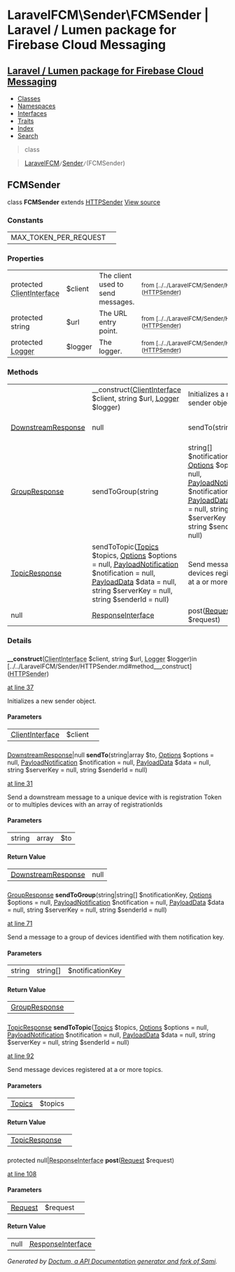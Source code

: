 # LaravelFCM\Sender\FCMSender | Laravel / Lumen package for Firebase Cloud Messaging    

## [Laravel / Lumen package for Firebase Cloud Messaging](../../index.md)

- [Classes](../../classes.md)
- [Namespaces](../../namespaces.md)
- [Interfaces](../../interfaces.md)
- [Traits](../../traits.md)
- [Index](../../doc-index.md)
- [Search](../../search.md)

>class

>    [LaravelFCM](../../LaravelFCM.md)` / `[Sender](../../LaravelFCM/Sender.md)` / `(FCMSender)
## FCMSender

class **FCMSender**        extends [<abbr title="LaravelFCM\Sender\HTTPSender">HTTPSender</abbr>](../../LaravelFCM/Sender/HTTPSender.md) [View source](https://github.com/code-lts/Laravel-FCM/blob/main/src/Sender/FCMSender.php)






### Constants

|   |   |
|---|---|
|MAX_TOKEN_PER_REQUEST||

### Properties

|   |   |   |   |
|---|---|---|---|
|<a name="property_client"></a>protected <abbr title="GuzzleHttp\ClientInterface">ClientInterface</abbr>|$client|The client used to send messages.|<small>from&nbsp;[../../LaravelFCM/Sender/HTTPSender.md#property_client](<abbr title="LaravelFCM\Sender\HTTPSender">HTTPSender</abbr>)</small>|
|<a name="property_url"></a>protected string|$url|The URL entry point.|<small>from&nbsp;[../../LaravelFCM/Sender/HTTPSender.md#property_url](<abbr title="LaravelFCM\Sender\HTTPSender">HTTPSender</abbr>)</small>|
|<a name="property_logger"></a>protected <abbr title="Monolog\Logger">Logger</abbr>|$logger|The logger.|<small>from&nbsp;[../../LaravelFCM/Sender/HTTPSender.md#property_logger](<abbr title="LaravelFCM\Sender\HTTPSender">HTTPSender</abbr>)</small>|
### Methods

|   |   |   |   |
|---|---|---|---|
||<a name="#method___construct"></a>__construct(<abbr title="GuzzleHttp\ClientInterface">ClientInterface</abbr> $client, string $url, <abbr title="Monolog\Logger">Logger</abbr> $logger)|Initializes a new sender object.|from&nbsp;[../../LaravelFCM/Sender/HTTPSender.md#method___construct](<abbr title="LaravelFCM\Sender\HTTPSender">HTTPSender</abbr>)|
|[<abbr title="LaravelFCM\Response\DownstreamResponse">DownstreamResponse</abbr>](../../LaravelFCM/Response/DownstreamResponse.md)|null|<a name="#method_sendTo"></a>sendTo(string|array $to, [<abbr title="LaravelFCM\Message\Options">Options</abbr>](../../LaravelFCM/Message/Options.md) $options = null, [<abbr title="LaravelFCM\Message\PayloadNotification">PayloadNotification</abbr>](../../LaravelFCM/Message/PayloadNotification.md) $notification = null, [<abbr title="LaravelFCM\Message\PayloadData">PayloadData</abbr>](../../LaravelFCM/Message/PayloadData.md) $data = null, string $serverKey = null, string $senderId = null)|Send a downstream message to a unique device with is registration Token or to multiples devices with an array of registrationIds||
|[<abbr title="LaravelFCM\Response\GroupResponse">GroupResponse</abbr>](../../LaravelFCM/Response/GroupResponse.md)|<a name="#method_sendToGroup"></a>sendToGroup(string|string[] $notificationKey, [<abbr title="LaravelFCM\Message\Options">Options</abbr>](../../LaravelFCM/Message/Options.md) $options = null, [<abbr title="LaravelFCM\Message\PayloadNotification">PayloadNotification</abbr>](../../LaravelFCM/Message/PayloadNotification.md) $notification = null, [<abbr title="LaravelFCM\Message\PayloadData">PayloadData</abbr>](../../LaravelFCM/Message/PayloadData.md) $data = null, string $serverKey = null, string $senderId = null)|Send a message to a group of devices identified with them notification key.||
|[<abbr title="LaravelFCM\Response\TopicResponse">TopicResponse</abbr>](../../LaravelFCM/Response/TopicResponse.md)|<a name="#method_sendToTopic"></a>sendToTopic([<abbr title="LaravelFCM\Message\Topics">Topics</abbr>](../../LaravelFCM/Message/Topics.md) $topics, [<abbr title="LaravelFCM\Message\Options">Options</abbr>](../../LaravelFCM/Message/Options.md) $options = null, [<abbr title="LaravelFCM\Message\PayloadNotification">PayloadNotification</abbr>](../../LaravelFCM/Message/PayloadNotification.md) $notification = null, [<abbr title="LaravelFCM\Message\PayloadData">PayloadData</abbr>](../../LaravelFCM/Message/PayloadData.md) $data = null, string $serverKey = null, string $senderId = null)|Send message devices registered at a or more topics.||
|null|<abbr title="Psr\Http\Message\ResponseInterface">ResponseInterface</abbr>|<a name="#method_post"></a>post([<abbr title="LaravelFCM\Request\Request">Request</abbr>](../../LaravelFCM/Request/Request.md) $request)|No description||


### Details
<a name id="method___construct"></a>

### 
  **__construct**(<abbr title="GuzzleHttp\ClientInterface">ClientInterface</abbr> $client, string $url, <abbr title="Monolog\Logger">Logger</abbr> $logger)in [../../LaravelFCM/Sender/HTTPSender.md#method___construct](<abbr title="LaravelFCM\Sender\HTTPSender">HTTPSender</abbr>)

[at line 37](https://github.com/code-lts/Laravel-FCM/blob/main/src/Sender/HTTPSender.php#L37)

Initializes a new sender object.        

#### Parameters

|   |   |   |
|---|---|---|
|<abbr title="GuzzleHttp\ClientInterface">ClientInterface</abbr>|$client||string|$url||<abbr title="Monolog\Logger">Logger</abbr>|$logger|
<a name id="method_sendTo"></a>

### 
 [<abbr title="LaravelFCM\Response\DownstreamResponse">DownstreamResponse</abbr>](../../LaravelFCM/Response/DownstreamResponse.md)|null **sendTo**(string|array $to, [<abbr title="LaravelFCM\Message\Options">Options</abbr>](../../LaravelFCM/Message/Options.md) $options = null, [<abbr title="LaravelFCM\Message\PayloadNotification">PayloadNotification</abbr>](../../LaravelFCM/Message/PayloadNotification.md) $notification = null, [<abbr title="LaravelFCM\Message\PayloadData">PayloadData</abbr>](../../LaravelFCM/Message/PayloadData.md) $data = null, string $serverKey = null, string $senderId = null)

[at line 31](https://github.com/code-lts/Laravel-FCM/blob/main/src/Sender/FCMSender.php#L31)

Send a downstream message to a unique device with is registration Token or to multiples devices with an array of registrationIds        

#### Parameters

|   |   |   |
|---|---|---|
|string|array|$to||[<abbr title="LaravelFCM\Message\Options">Options</abbr>](../../LaravelFCM/Message/Options.md)|$options||[<abbr title="LaravelFCM\Message\PayloadNotification">PayloadNotification</abbr>](../../LaravelFCM/Message/PayloadNotification.md)|$notification||[<abbr title="LaravelFCM\Message\PayloadData">PayloadData</abbr>](../../LaravelFCM/Message/PayloadData.md)|$data||string|$serverKey|(optional) The server key|string|$senderId|(optional) The sender Id

#### Return Value

|   |   |
|---|---|
|[<abbr title="LaravelFCM\Response\DownstreamResponse">DownstreamResponse</abbr>](../../LaravelFCM/Response/DownstreamResponse.md)|null|

<a name id="method_sendToGroup"></a>

### 
 [<abbr title="LaravelFCM\Response\GroupResponse">GroupResponse</abbr>](../../LaravelFCM/Response/GroupResponse.md) **sendToGroup**(string|string[] $notificationKey, [<abbr title="LaravelFCM\Message\Options">Options</abbr>](../../LaravelFCM/Message/Options.md) $options = null, [<abbr title="LaravelFCM\Message\PayloadNotification">PayloadNotification</abbr>](../../LaravelFCM/Message/PayloadNotification.md) $notification = null, [<abbr title="LaravelFCM\Message\PayloadData">PayloadData</abbr>](../../LaravelFCM/Message/PayloadData.md) $data = null, string $serverKey = null, string $senderId = null)

[at line 71](https://github.com/code-lts/Laravel-FCM/blob/main/src/Sender/FCMSender.php#L71)

Send a message to a group of devices identified with them notification key.        

#### Parameters

|   |   |   |
|---|---|---|
|string|string[]|$notificationKey||[<abbr title="LaravelFCM\Message\Options">Options</abbr>](../../LaravelFCM/Message/Options.md)|$options||[<abbr title="LaravelFCM\Message\PayloadNotification">PayloadNotification</abbr>](../../LaravelFCM/Message/PayloadNotification.md)|$notification||[<abbr title="LaravelFCM\Message\PayloadData">PayloadData</abbr>](../../LaravelFCM/Message/PayloadData.md)|$data||string|$serverKey|(optional) The server key|string|$senderId|(optional) The sender Id

#### Return Value

|   |   |
|---|---|
|[<abbr title="LaravelFCM\Response\GroupResponse">GroupResponse</abbr>](../../LaravelFCM/Response/GroupResponse.md)|

<a name id="method_sendToTopic"></a>

### 
 [<abbr title="LaravelFCM\Response\TopicResponse">TopicResponse</abbr>](../../LaravelFCM/Response/TopicResponse.md) **sendToTopic**([<abbr title="LaravelFCM\Message\Topics">Topics</abbr>](../../LaravelFCM/Message/Topics.md) $topics, [<abbr title="LaravelFCM\Message\Options">Options</abbr>](../../LaravelFCM/Message/Options.md) $options = null, [<abbr title="LaravelFCM\Message\PayloadNotification">PayloadNotification</abbr>](../../LaravelFCM/Message/PayloadNotification.md) $notification = null, [<abbr title="LaravelFCM\Message\PayloadData">PayloadData</abbr>](../../LaravelFCM/Message/PayloadData.md) $data = null, string $serverKey = null, string $senderId = null)

[at line 92](https://github.com/code-lts/Laravel-FCM/blob/main/src/Sender/FCMSender.php#L92)

Send message devices registered at a or more topics.        

#### Parameters

|   |   |   |
|---|---|---|
|[<abbr title="LaravelFCM\Message\Topics">Topics</abbr>](../../LaravelFCM/Message/Topics.md)|$topics||[<abbr title="LaravelFCM\Message\Options">Options</abbr>](../../LaravelFCM/Message/Options.md)|$options||[<abbr title="LaravelFCM\Message\PayloadNotification">PayloadNotification</abbr>](../../LaravelFCM/Message/PayloadNotification.md)|$notification||[<abbr title="LaravelFCM\Message\PayloadData">PayloadData</abbr>](../../LaravelFCM/Message/PayloadData.md)|$data||string|$serverKey|(optional) The server key|string|$senderId|(optional) The sender Id

#### Return Value

|   |   |
|---|---|
|[<abbr title="LaravelFCM\Response\TopicResponse">TopicResponse</abbr>](../../LaravelFCM/Response/TopicResponse.md)|

<a name id="method_post"></a>

### 
protected null|<abbr title="Psr\Http\Message\ResponseInterface">ResponseInterface</abbr> **post**([<abbr title="LaravelFCM\Request\Request">Request</abbr>](../../LaravelFCM/Request/Request.md) $request)

[at line 108](https://github.com/code-lts/Laravel-FCM/blob/main/src/Sender/FCMSender.php#L108)



#### Parameters

|   |   |   |
|---|---|---|
|[<abbr title="LaravelFCM\Request\Request">Request</abbr>](../../LaravelFCM/Request/Request.md)|$request|

#### Return Value

|   |   |
|---|---|
|null|<abbr title="Psr\Http\Message\ResponseInterface">ResponseInterface</abbr>|

_Generated by [Doctum, a API Documentation generator and fork of Sami](https://github.com/code-lts/doctum)._